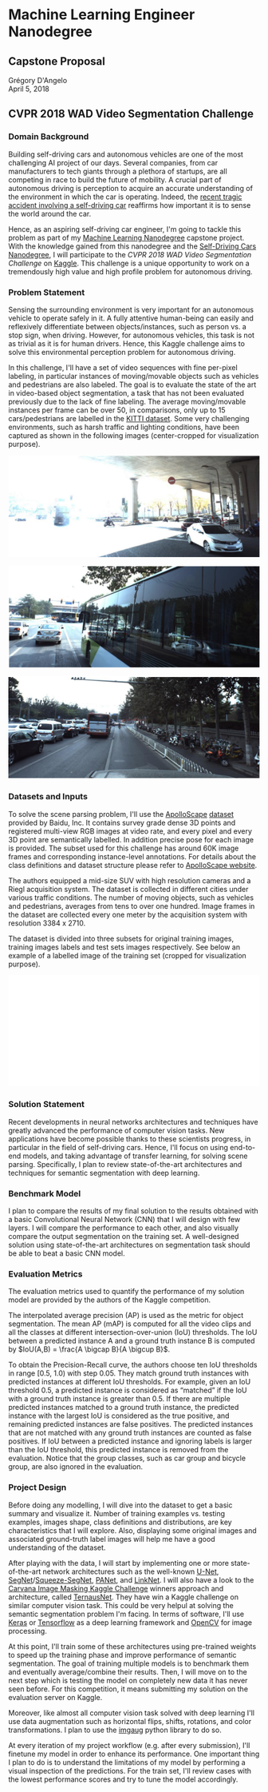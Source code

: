 # Machine Learning Engineer Nanodegree
## Capstone Proposal
Grégory D'Angelo  
April 5, 2018

## CVPR 2018 WAD Video Segmentation Challenge

### Domain Background

Building self-driving cars and autonomous vehicles are one of the most challenging AI project of our days. Several companies, from car manufacturers to tech giants through a plethora of startups, are all competing in race to build the future of mobility. A crucial part of autonomous driving is perception to acquire an accurate understanding of the environment in which the car is operating. Indeed, the [recent tragic accident involving a self-driving car][1] reaffirms how important it is to sense the world around the car.

Hence, as an aspiring self-driving car engineer, I'm going to tackle this problem as part of my [Machine Learning Nanodegree][2] capstone project. With the knowledge gained from this nanodegree and the [Self-Driving Cars Nanodegree][3], I will participate to the *CVPR 2018 WAD Video Segmentation Challenge* on [Kaggle][4]. This challenge is a unique opportunity to work on a tremendously high value and high profile problem for autonomous driving.

### Problem Statement

Sensing the surrounding environment is very important for an autonomous vehicle to operate safely in it. A fully attentive human-being can easily and reflexively differentiate between objects/instances, such as person vs. a stop sign, when driving. However, for autonomous vehicles, this task is not as trivial as it is for human drivers. Hence, this Kaggle challenge aims to solve this environmental perception problem for autonomous driving.

In this challenge, I'll have a set of video sequences with fine per-pixel labeling, in particular instances of moving/movable objects such as vehicles and pedestrians are also labeled. The goal is to evaluate the state of the art in video-based object segmentation, a task that has not been evaluated previously due to the lack of fine labeling. The average moving/movable instances per frame can be over 50, in comparisons, only up to 15 cars/pedestrians are labelled in the [KITTI dataset][5]. Some very challenging environments, such as harsh traffic and lighting conditions, have been captured as shown in the following images (center-cropped for visualization purpose).

![Challenging lighting condition](./examples/1.png)

![Reflection on bus windows](./examples/2.png)

![Harsh Traffic](./examples/3.png)

### Datasets and Inputs

To solve the scene parsing problem, I'll use the [ApolloScape][6] [dataset][7] provided by Baidu, Inc. It contains survey grade dense 3D points and registered multi-view RGB images at video rate, and every pixel and every 3D point are semantically labelled. In addition precise pose for each image is provided. The subset used for this challenge has around 60K image frames and corresponding instance-level annotations. For details about the class definitions and dataset structure please refer to [ApolloScape website][7].

The authors equipped a mid-size SUV with high resolution cameras and a Riegl acquisition system. The dataset is collected in different cities under various traffic conditions. The number of moving objects, such as vehicles and pedestrians, averages from tens to over one hundred. Image frames in the dataset are collected every one meter by the acquisition system with resolution 3384 x 2710.

The dataset is divided into three subsets for original training images, training images labels and test sets images respectively. See below an example of a labelled image of the training set (cropped for visualization purpose).

![Dense traffic environment](./examples/label_1.png)

### Solution Statement

Recent developments in neural networks architectures and techniques have greatly advanced the performance of computer vision tasks. New applications have become possible thanks to these scientists progress, in particular in the field of self-driving cars. Hence, I'll focus on using end-to-end models, and taking advantage of transfer learning, for solving scene parsing. Specifically, I plan to review state-of-the-art architectures and techniques for semantic segmentation with deep learning.

### Benchmark Model

I plan to compare the results of my final solution to the results obtained with a basic Convolutional Neural Network (CNN) that I will design with few layers. I will compare the performance to each other, and also visually compare the output segmentation on the training set. A well-designed solution using state-of-the-art architectures on segmentation task should be able to beat a basic CNN model.

### Evaluation Metrics

The evaluation metrics used to quantify the performance of my solution model are provided by the authors of the Kaggle competition.

The interpolated average precision (AP) is used as the metric for object segmentation. The mean AP (mAP) is computed for all the video clips and all the classes at different intersection-over-union (IoU) thresholds. The IoU between a predicted instance A and a ground truth instance B is computed by $IoU(A,B) = \frac{A \bigcap B}{A \bigcup B}$.

To obtain the Precision-Recall curve, the authors choose ten IoU thresholds in range [0.5, 1.0) with step 0.05. They match ground truth instances with predicted instances at different IoU thresholds. For example, given an IoU threshold 0.5, a predicted instance is considered as “matched” if the IoU with a ground truth instance is greater than 0.5. If there are multiple predicted instances matched to a ground truth instance, the predicted instance with the largest IoU is considered as the true positive, and remaining predicted instances are false positives. The predicted instances that are not matched with any ground truth instances are counted as false positives. If IoU between a predicted instance and ignoring labels is larger than the IoU threshold, this predicted instance is removed from the evaluation. Notice that the group classes, such as car group and bicycle group, are also ignored in the evaluation.

### Project Design

Before doing any modelling, I will dive into the dataset to get a basic summary and visualize it. Number of training examples vs. testing examples, images shape, class definitions and distributions, are key characteristics that I will explore. Also, displaying some original images and associated ground-truth label images will help me have a good understanding of the dataset.

After playing with the data, I will start by implementing one or more state-of-the-art network architectures such as the well-known [U-Net][8], [SegNet][9]/[Squeeze-SegNet][10], [PANet][11], and [LinkNet][12]. I will also have a look to the [Carvana Image Masking Kaggle Challenge][13] winners approach and architecture, called [TernausNet][14]. They have win a Kaggle challenge on similar computer vision task. This could be very helpul at solving the semantic segmentation problem I'm facing. In terms of software, I'll use [Keras][15] or [Tensorflow][16] as a deep learning framework and [OpenCV][17] for image processing.

At this point, I'll train some of these architectures using pre-trained weights to speed up the training phase and improve performance of semantic segmentation. The goal of training multiple models is to benchmark them and eventually average/combine their results. Then, I will move on to the next step which is testing the model on completely new data it has never seen before. For this competition, it means submitting my solution on the evaluation server on Kaggle.

Moreover, like almost all computer vision task solved with deep learning I'll use data augmentation such as horizontal flips, shifts, rotations, and color transformations. I plan to use the [imgaug][18] python library to do so.

At every iteration of my project workflow (e.g. after every submission), I'll finetune my model in order to enhance its performance. One important thing I plan to do is to understand the limitations of my model by performing a visual inspection of the predictions. For the train set, I'll review cases with the lowest performance scores and try to tune the model accordingly.

[1]:https://www.nytimes.com/2018/03/19/technology/uber-driverless-fatality.html
[2]:https://www.udacity.com/course/machine-learning-engineer-nanodegree--nd009t
[3]:https://www.udacity.com/course/self-driving-car-engineer-nanodegree--nd013
[4]:https://www.kaggle.com/c/cvpr-2018-autonomous-driving/data
[5]:http://www.cvlibs.net/datasets/kitti/
[6]:https://arxiv.org/abs/1803.06184
[7]:http://apolloscape.auto/scene.html
[8]:https://arxiv.org/abs/1505.04597
[9]:https://arxiv.org/pdf/1511.00561.pdf
[10]:https://arxiv.org/abs/1711.05491
[11]:https://arxiv.org/pdf/1803.01534.pdf
[12]:https://arxiv.org/abs/1707.03718
[13]:http://blog.kaggle.com/2017/12/22/carvana-image-masking-first-place-interview/
[14]:https://arxiv.org/abs/1801.05746
[15]:https://keras.io/
[16]:https://www.tensorflow.org/
[17]:https://docs.opencv.org/3.4.1/index.html
[18]:https://github.com/aleju/imgaug
